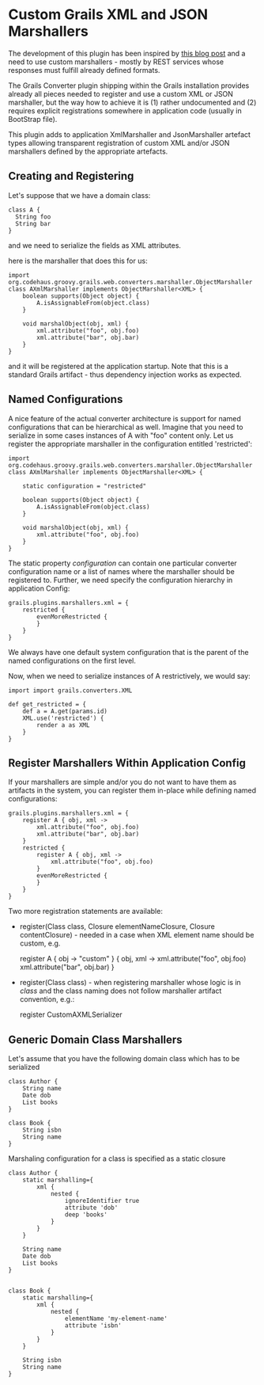 Custom Grails XML and JSON Marshallers
======================================

The development of this plugin has been inspired by [this blog post](http://jwicz.wordpress.com/2011/07/11/grails-custom-xml-marshaller/)
and a need to use custom marshallers - mostly by REST services whose responses must fulfill already defined formats.

The Grails Converter plugin shipping within the Grails installation provides already
all pieces needed to register and use a custom XML or JSON marshaller, but the way how 
to achieve it is (1) rather undocumented and (2) requires explicit registrations 
somewhere in application code (usually in BootStrap file).

This plugin adds to application XmlMarshaller and JsonMarshaller artefact types allowing
transparent registration of custom XML and/or JSON marshallers defined by the appropriate
artefacts.
 
Creating and Registering
------------------------

Let's suppose that we have a domain class:

    class A {
      String foo
      String bar
    }
    
and we need to serialize the fields as XML attributes.

here is the marshaller that does this for us:

	import org.codehaus.groovy.grails.web.converters.marshaller.ObjectMarshaller
	class AXmlMarshaller implements ObjectMarshaller<XML> {
		boolean supports(Object object) {
			A.isAssignableFrom(object.class) 
		}

		void marshalObject(obj, xml) {
			xml.attribute("foo", obj.foo)
			xml.attribute("bar", obj.bar)  
		}
	} 

and it will be registered at the application startup.
Note that this is a standard Grails artifact - thus dependency injection works as expected.

Named Configurations
--------------------

A nice feature of the actual converter architecture is support for named configurations 
that can be hierarchical as well. Imagine that you need to serialize in some cases instances of
A with "foo" content only. Let us register the appropriate marshaller 
in the configuration entitled 'restricted':

	import org.codehaus.groovy.grails.web.converters.marshaller.ObjectMarshaller
	class AXmlMarshaller implements ObjectMarshaller<XML> {
	
		static configuration = "restricted"
		
		boolean supports(Object object) {
			A.isAssignableFrom(object.class) 
		}

		void marshalObject(obj, xml) {
			xml.attribute("foo", obj.foo)
		}
	} 

The static property *configuration* can contain one particular converter configuration 
name or a list of names where the marshaller should be registered to. Further, we need
specify the configuration hierarchy in application Config:

	grails.plugins.marshallers.xml = {
		restricted {
			evenMoreRestricted {
			}
		}
	} 

We always have one default system configuration that is the parent of the named configurations on the 
first level.

Now, when we
need to serialize instances of A restrictively, we would say:

	import import grails.converters.XML
	
	def get_restricted = {
		def a = A.get(params.id)
		XML.use('restricted') {
			render a as XML
		}
	}
	
Register Marshallers Within Application Config
----------------------------------------------

If your marshallers are simple and/or you do not want to have them as artifacts in
the system, you can register them in-place while defining named configurations:

	grails.plugins.marshallers.xml = {
		register A { obj, xml ->
			xml.attribute("foo", obj.foo)
			xml.attribute("bar", obj.bar)
		}
		restricted {
			register A { obj, xml ->
				xml.attribute("foo", obj.foo)				
			}
			evenMoreRestricted {
			}
		}
	} 

Two more registration statements are available:
* register(Class class, Closure elementNameClosure, Closure contentClosure) - needed in a case
when XML element name should be custom, e.g.

 	register A { obj -> "custom" } { obj, xml ->
		xml.attribute("foo", obj.foo)
		xml.attribute("bar", obj.bar)
	}
	
* register(Class class) - when registering marshaller whose logic is in *class* and the class naming 
does not follow marshaller artifact convention, e.g.:

	register CustomAXMLSerializer

Generic Domain Class Marshallers
--------------------------------

Let's assume that you have the following domain class which has to be serialized
	
	class Author {
     	String name
      	Date dob
      	List books
    }
	
	class Book {
     	String isbn
      	String name
    }
    
Marshaling configuration for a class is specified as a static closure
  	
  	class Author {
    	static marshalling={
			xml {
				nested {
					ignoreIdentifier true
					attribute 'dob'
					deep 'books'
				}
			}
		}
     
      	String name
      	Date dob
      	List books
    }


	class Book {
		static marshalling={
			xml {
				nested {
					elementName 'my-element-name'
					attribute 'isbn'
				}
			}
		}
		
     	String isbn
      	String name
    }
    
  



	